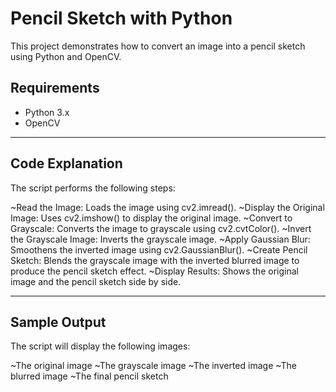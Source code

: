 # Pencil Sketch with Python

This project demonstrates how to convert an image into a pencil sketch using Python and OpenCV.

## Requirements

- Python 3.x
- OpenCV


------------------------------------------------------------------------------------------------------
 
 
## Code Explanation

The script performs the following steps:

~Read the Image: Loads the image using cv2.imread().
~Display the Original Image: Uses cv2.imshow() to display the original image.
~Convert to Grayscale: Converts the image to grayscale using cv2.cvtColor().
~Invert the Grayscale Image: Inverts the grayscale image.
~Apply Gaussian Blur: Smoothens the inverted image using cv2.GaussianBlur().
~Create Pencil Sketch: Blends the grayscale image with the inverted blurred image to produce the pencil sketch effect.
~Display Results: Shows the original image and the pencil sketch side by side.


-------------------------------------------------------------------------------------------------------


## Sample Output

The script will display the following images:

~The original image
~The grayscale image
~The inverted image
~The blurred image
~The final pencil sketch
